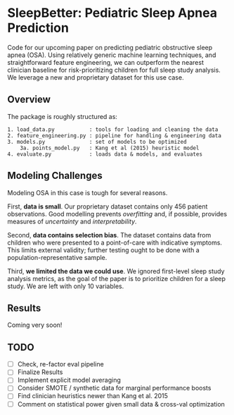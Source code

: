 # SleepBetter: Pediatric Sleep Apnea Prediction
Code for our upcoming paper on predicting pediatric obstructive sleep apnea (OSA).
Using relatively generic machine learning techniques, and straightforward feature engineering, we can outperform the nearest clinician baseline for risk-prioritizing children for full sleep study analysis.
We leverage a new and proprietary dataset for this use case.

## Overview
The package is roughly structured as:
    
    1. load_data.py           : tools for loading and cleaning the data
    2. feature_engineering.py : pipeline for handling & engineering data
    3. models.py              : set of models to be optimized
        3a. points_model.py   : Kang et al (2015) heuristic model
    4. evaluate.py            : loads data & models, and evaluates

## Modeling Challenges
Modeling OSA in this case is tough for several reasons.

First, __data is small__.
Our proprietary dataset contains only 456 patient observations.
Good modelling prevents _overfitting_ and, if possible, provides measures of _uncertainty_ and _interpretability_. 

Second, __data contains selection bias__.
The dataset contains data from children who were presented to a point-of-care with indicative symptoms.
This limits external validity; further testing ought to be done with a population-representative sample.

Third, __we limited the data we could use__.
We ignored first-level sleep study analysis metrics, as the goal of the paper is to prioritize children for a sleep study.
We are left with only 10 variables.

## Results
Coming very soon!

## TODO

- [ ] Check, re-factor eval pipeline
- [ ] Finalize Results
- [ ] Implement explicit model averaging
- [ ] Consider SMOTE / synthetic data for marginal performance boosts
- [ ] Find clinician heuristics newer than Kang et al. 2015
- [ ] Comment on statistical power given small data & cross-val optimization
